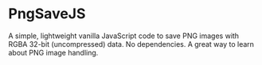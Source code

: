 # PngSaveJS
A simple, lightweight vanilla JavaScript code to save PNG images with RGBA 32-bit (uncompressed) data. No dependencies. A great way to learn about PNG image handling.
